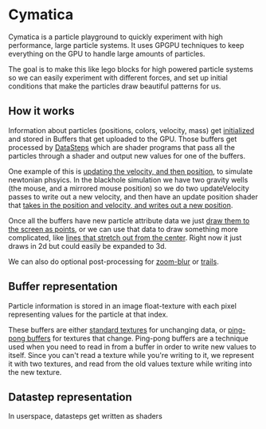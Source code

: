 # Cymatica

Cymatica is a particle playground to quickly experiment with high performance, large particle systems.  It uses GPGPU techniques to keep everything on the GPU to handle large amounts of particles.

The goal is to make this like lego blocks for high powered particle systems so we can easily experiment with different forces, and set up initial conditions that make the particles draw beautiful patterns for us.

## How it works

Information about particles (positions, colors, velocity, mass) get [initialized](/processes/blackhole.ts#L20-L21) and stored in Buffers that get uploaded to the GPU.  Those buffers get processed by [DataSteps](/steps/datastep.ts) which are shader programs that pass all the particles through a shader and output new values for one of the buffers.

One example of this is [updating the velocity, and then position](/processes/blackhole.ts#L25-L61), to simulate newtonian phsyics.  In the blackhole simulation we have two gravity wells (the mouse, and a mirrored mouse position) so we do two updateVelocity passes to write out a new velocity, and then have an update position shader that [takes in the position and velocity, and writes out a new position](/processes/blackhole.ts#L57-L58).

Once all the buffers have new particle attribute data we just [draw them to the screen as points](/processes/blackhole.ts#L63-L65), or we can use that data to draw something more complicated, like [lines that stretch out from the center](/main/renderers/drawLines.ts).  Right now it just draws in 2d but could easily be expanded to 3d.

We can also do optional post-processing for [zoom-blur](/postprocess/blur.ts) or [trails](/index.ts#L27-L30).

## Buffer representation

Particle information is stored in an image float-texture with each pixel representing values for the particle at that index.

These buffers are either [standard textures](/gl/Buffers.ts#L7-L25) for unchanging data, or [ping-pong buffers](/gl/Buffers.ts#L28-L71) for textures that change.  Ping-pong buffers are a technique used when you need to read in from a buffer in order to write new values to itself.  Since you can't read a texture while you're writing to it, we represent it with two textures, and read from the old values texture while writing into the new texture.

## Datastep representation

In userspace, datasteps get written as shaders